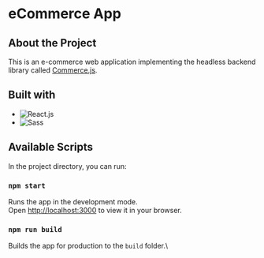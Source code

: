 # eCommerce App

## About the Project

This is an e-commerce web application implementing the headless backend library called [Commerce.js](https://commercejs.com/).

## Built with

- ![React.js][react.js]
- ![Sass][sass]

[react.js]: https://img.shields.io/badge/react-61DAFB?style=for-the-badge&logo=react&logoColor=white
[sass]: https://img.shields.io/badge/sass-CC6699?style=for-the-badge&logo=sass&logoColor=white

## Available Scripts

In the project directory, you can run:

### `npm start`

Runs the app in the development mode.\
Open [http://localhost:3000](http://localhost:3000) to view it in your browser.

### `npm run build`

Builds the app for production to the `build` folder.\
